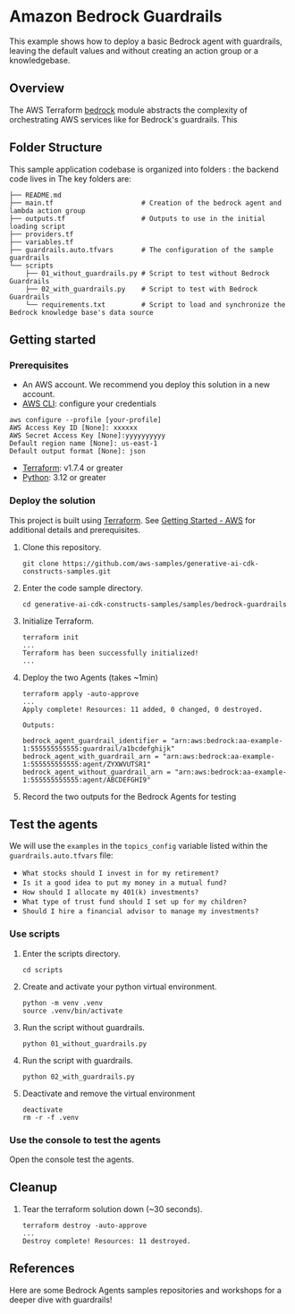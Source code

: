 # Amazon Bedrock Guardrails

This example shows how to deploy a basic Bedrock agent with guardrails, leaving the default values and without creating an action group or a knowledgebase.

## Overview

The AWS Terraform [bedrock](https://registry.terraform.io/modules/aws-ia/bedrock/aws/latest) module
abstracts the complexity of orchestrating AWS services like for Bedrock's guardrails. This 

## Folder Structure

This sample application codebase is organized into folders : the backend code lives in
The key folders are:

```tree
├── README.md
├── main.tf                      # Creation of the bedrock agent and lambda action group
├── outputs.tf                   # Outputs to use in the initial loading script
├── providers.tf
├── variables.tf
├── guardrails.auto.tfvars       # The configuration of the sample guardrails
└── scripts
    ├── 01_without_guardrails.py # Script to test without Bedrock Guardrails
    ├── 02_with_guardrails.py    # Script to test with Bedrock Guardrails
    └── requirements.txt         # Script to load and synchronize the Bedrock knowledge base's data source
```

## Getting started

### Prerequisites

- An AWS account. We recommend you deploy this solution in a new account.
- [AWS CLI](https://aws.amazon.com/cli/): configure your credentials

```shell
aws configure --profile [your-profile] 
AWS Access Key ID [None]: xxxxxx
AWS Secret Access Key [None]:yyyyyyyyyy
Default region name [None]: us-east-1 
Default output format [None]: json
```

- [Terraform](https://developer.hashicorp.com/terraform/tutorials/aws-get-started/install-cli): v1.7.4 or greater
- [Python](https://www.python.org/downloads/): 3.12 or greater

### Deploy the solution

This project is built using [Terraform](https://www.terraform.io/). See [Getting Started - AWS](https://developer.hashicorp.com/terraform/tutorials/aws-get-started) for additional details and prerequisites.

1. Clone this repository.

    ```shell
    git clone https://github.com/aws-samples/generative-ai-cdk-constructs-samples.git
    ```

2. Enter the code sample directory.

    ```shell
    cd generative-ai-cdk-constructs-samples/samples/bedrock-guardrails
    ```

3. Initialize Terraform.

    ```shell
    terraform init
    ...
    Terraform has been successfully initialized!
    ...
    ```

4. Deploy the two Agents (takes ~1min)

    ```shell
    terraform apply -auto-approve
    ...
    Apply complete! Resources: 11 added, 0 changed, 0 destroyed.

    Outputs:

    bedrock_agent_guardrail_identifier = "arn:aws:bedrock:aa-example-1:555555555555:guardrail/a1bcdefghijk"
    bedrock_agent_with_guardrail_arn = "arn:aws:bedrock:aa-example-1:555555555555:agent/ZYXWVUTSR1"
    bedrock_agent_without_guardrail_arn = "arn:aws:bedrock:aa-example-1:555555555555:agent/ABCDEFGHI9"
    ```

5. Record the two outputs for the Bedrock Agents for testing

## Test the agents

We will use the `examples` in the `topics_config` variable listed within the `guardrails.auto.tfvars` file:

- `What stocks should I invest in for my retirement?`
- `Is it a good idea to put my money in a mutual fund?`
- `How should I allocate my 401(k) investments?`
- `What type of trust fund should I set up for my children?`
- `Should I hire a financial advisor to manage my investments?`

### Use scripts

1. Enter the scripts directory.

    ```shell
    cd scripts
    ```

2. Create and activate your python virtual environment.

    ```shell
    python -m venv .venv
    source .venv/bin/activate
    ```

3. Run the script without guardrails.

    ```shell
    python 01_without_guardrails.py
    ```

4. Run the script with guardrails.

    ```shell
    python 02_with_guardrails.py
    ```

5. Deactivate and remove the virtual environment

    ```shell
    deactivate
    rm -r -f .venv
    ```

### Use the console to test the agents

Open the console test the agents.

## Cleanup

1. Tear the terraform solution down (~30 seconds).

    ```shell
    terraform destroy -auto-approve
    ...
    Destroy complete! Resources: 11 destroyed.
    ```

## References

Here are some Bedrock Agents samples repositories and workshops for a deeper dive with guardrails!